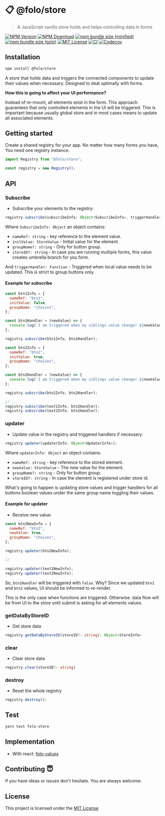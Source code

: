 # 📋 @folo/store

> A JavaScript vanilla store holds and helps controlling data in forms

<!-- prettier-ignore-start -->
[![NPM Version](https://img.shields.io/npm/v/@folo/store.svg)](https://www.npmjs.com/package/@folo/store)
[![NPM Download](https://img.shields.io/npm/dt/@folo/store.svg)](https://www.npmjs.com/package/@folo/store)
[![npm bundle size (minified)](https://img.shields.io/bundlephobia/min/react.svg)](https://www.npmjs.com/package/@folo/store)
[![npm bundle size (gzip)](https://img.shields.io/bundlephobia/minzip/react.svg)](https://www.npmjs.com/package/@folo/store)
[![MIT License](https://img.shields.io/github/license/mashape/apistatus.svg)](https://github.com/jalal246/folo/blob/master/packages/folo-store/LICENSE)
[![CI](https://img.shields.io/github/workflow/status/jalal246/folo/CI)](https://github.com/jalal246/folo/tree/master)
[![Codecov](https://img.shields.io/codecov/c/github/jalal246/folo.svg)](https://codecov.io/gh/jalal246/folo)
<!-- prettier-ignore-end -->

## Installation

```sh
npm install @folo/store
```

A store that holds data and triggers the connected components to update their
values when necessary. Designed to deal optimally with forms.

**How this is going to affect your UI performance?**

Instead of re-mount, all elements exist in the form. This approach
guarantees that only controlled elements in the UI will be triggered. This is
important because usually global store and in most cases means to update all
associated elements.

## Getting started

Create a shared registry for your app. No matter how many forms you have, You
need one registry instance.

```js
import Registry from "@folo/store";

const registry = new Registry();
```

## API

### Subscribe

- Subscribe your elements to the registry:

```ts
registry.subscribe(subscribeInfo: Object<SubscribeInfo>, triggerHandler:? Function);
```

Where `SubscribeInfo: Object` an object contains:

- `nameRef: string` - key reference to the element value.
- `initValue: StoreValue` - Initial value for the element.
- `groupName?: string` - Only for button group.
- `storeID?: string` - In case you are running multiple forms, this value
  creates umbrella branch for you form.

And `triggerHandler: Function` - Triggered when local value needs to be
updated. This is strict to group buttons only.

#### Example for subscribe

```js
const btn1Info = {
  nameRef: "btn1",
  initValue: false,
  groupName: "choices",
};

const btn1Handler = (newValue) => {
  console.log(`I am triggered when my siblings value change! ${newValue}`);
};

registry.subscribe(btn1Info, btn1Handler);

const btn2Info = {
  nameRef: "btn2",
  initValue: true,
  groupName: "choices",
};

const btn2Handler = (newValue) => {
  console.log(`I am triggered when my siblings value change! ${newValue}`);
};

registry.subscribe(btn2Info, btn2Handler);

// ...
registry.subscribe(text1Info, btn2Handler);
registry.subscribe(text2Info, btn2Handler);
```

### updater

- Update value in the registry and triggered handlers if necessary:

```ts
registry.updater(updaterInfo: Object<UpdaterInfo>);
```

Where `updaterInfo: Object` an object contains:

- `nameRef: string` - key reference to the stored element.
- `newValue: StoreValue` - The new value for the element.
- `groupName?: string` - Only for button group.
- `storeID?: string` - In case the element is registered under store id.

What's going to happen is updating store values and trigger handlers for all
buttons boolean values under the same group name toggling their values.

#### Example for updater

- Receive new value:

```js
const btn2NewInfo = {
  nameRef: "btn2",
  newValue: true,
  groupName: "choices",
};

registry.updater(btn2NewInfo);

//

registry.updater(text1NewInfo);
registry.updater(text2NewInfo);
```

So, `btn1Handler` will be triggered with `false`. Why? Since we updated `btn1`
and `btn2` values, UI should be informed to re-render.

This is the only case when functions are triggered. Otherwise. data flow will be
from UI to the store until submit is asking for all elements values.

### getDataByStoreID

- Get store data

```ts
registry.getDataByStoreID(storeID?: string): Object<StoreInfo>
```

### clear

- Clear store data

```ts
registry.clear(storeID?: string)
```

### destroy

- Reset the whole registry

```ts
registry.destroy();
```

## Test

```sh
yarn test folo-store
```

## Implementation

- With react:
  [folo-values](https://github.com/jalal246/folo/tree/master/packages/folo-values)

## Contributing 😇

If you have ideas or issues don't hesitate. You are always welcome.

## License

This project is licensed under the [MIT License](https://github.com/jalal246/folo/blob/master/packages/folo-store/LICENSE)

